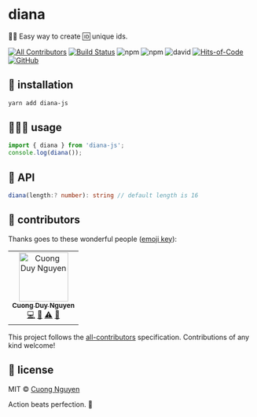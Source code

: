 # diana

👸🏻 Easy way to create 🆔 unique ids.

[![All Contributors](https://img.shields.io/badge/all_contributors-1-orange.svg)](#contributors)
[![Build Status](https://travis-ci.com/103cuong/diana.svg?branch=master)](https://travis-ci.com/103cuong/diana)
![npm](https://img.shields.io/npm/v/diana-js.svg)
![npm](https://img.shields.io/npm/dw/diana-js)
![david](https://img.shields.io/david/103cuong/diana.svg)
[![Hits-of-Code](https://hitsofcode.com/github/103cuong/diana)](https://hitsofcode.com/view/github/103cuong/diana)
[![GitHub](https://img.shields.io/github/license/103cuong/diana.svg)](https://github.com/103cuong/diana/blob/master/LICENSE)

## 🧰 installation

```sh
yarn add diana-js
```

## 🧑🏻‍💻 usage

```javascript
import { diana } from 'diana-js';
console.log(diana());
```

## 🌳 API

```ts
diana(length:? number): string // default length is 16
```

## 🤝 contributors

Thanks goes to these wonderful people ([emoji key](https://allcontributors.org/docs/en/emoji-key)):

<!-- ALL-CONTRIBUTORS-LIST:START - Do not remove or modify this section -->
<!-- prettier-ignore -->
<table><tr><td align="center"><a href="http://103cuong.me"><img src="https://avatars0.githubusercontent.com/u/34389409?v=4" width="100px;" alt="Cuong Duy Nguyen"/><br /><sub><b>Cuong Duy Nguyen</b></sub></a><br /><a href="https://github.com/103cuong/diana/commits?author=103cuong" title="Code">💻</a> <a href="https://github.com/103cuong/diana/commits?author=103cuong" title="Documentation">📖</a> <a href="https://github.com/103cuong/diana/commits?author=103cuong" title="Tests">⚠️</a> <a href="#review-103cuong" title="Reviewed Pull Requests">👀</a></td></tr></table>

<!-- ALL-CONTRIBUTORS-LIST:END -->

This project follows the [all-contributors](https://github.com/all-contributors/all-contributors) specification. Contributions of any kind welcome!

## 🔖 license

MIT © [Cuong Nguyen](https://www.linkedin.com/in/cuong9/)

<!-- INSPIRATIONAL_QUOTE_START -->
Action beats perfection.
🦖
<!-- INSPIRATIONAL_QUOTE_END -->
